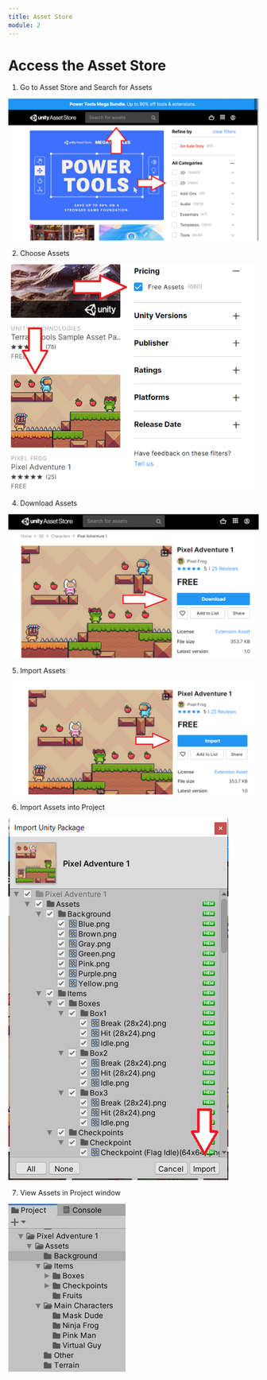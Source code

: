 ```yaml
---
title: Asset Store
module: 2
---
```


# Access the Asset Store

1. Go to Asset Store and Search for Assets

![Access Asset Store](../imgs/AssetStoreAccess.png)

2. Choose Assets

![Choose Assets](../imgs/ChooseAssets.png)

4. Download Assets

![Download Assets](../imgs/Download.png)

5. Import Assets

![Import Assets](../imgs/Import.png)

6. Import Assets into Project

![Add Assets to Project](../imgs/AddToProject.png)

7. View Assets in Project window

![View Project Assets](../imgs/ProjectAssets.png)
